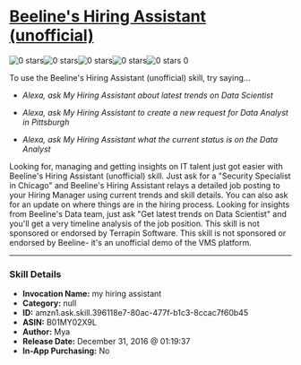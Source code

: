 # [Beeline's Hiring Assistant (unofficial)](http://alexa.amazon.com/#skills/amzn1.ask.skill.396118e7-80ac-477f-b1c3-8ccac7f60b45)
![0 stars](../../images/ic_star_border_black_18dp_1x.png)![0 stars](../../images/ic_star_border_black_18dp_1x.png)![0 stars](../../images/ic_star_border_black_18dp_1x.png)![0 stars](../../images/ic_star_border_black_18dp_1x.png)![0 stars](../../images/ic_star_border_black_18dp_1x.png) 0

To use the Beeline's Hiring Assistant (unofficial) skill, try saying...

* *Alexa, ask My Hiring Assistant about latest trends on Data Scientist*

* *Alexa, ask My Hiring Assistant to create a new request for Data Analyst in Pittsburgh*

* *Alexa, ask My Hiring Assistant what the current status is on the Data Analyst*

Looking for, managing and getting insights on IT talent just got easier with Beeline's Hiring Assistant (unofficial) skill. Just ask for a "Security Specialist in Chicago" and Beeline's Hiring Assistant relays a detailed job posting to your Hiring Manager using current trends and skill details. You can also ask for an update on where things are in the hiring process. Looking for insights from Beeline's Data team, just ask "Get latest trends on Data Scientist" and you'll get a very timeline analysis of the job position. This skill is not sponsored or endorsed by Terrapin Software. This skill is not sponsored or endorsed by Beeline- it's an unofficial demo of the VMS platform.

***

### Skill Details

* **Invocation Name:** my hiring assistant
* **Category:** null
* **ID:** amzn1.ask.skill.396118e7-80ac-477f-b1c3-8ccac7f60b45
* **ASIN:** B01MY02X9L
* **Author:** Mya
* **Release Date:** December 31, 2016 @ 01:19:37
* **In-App Purchasing:** No
